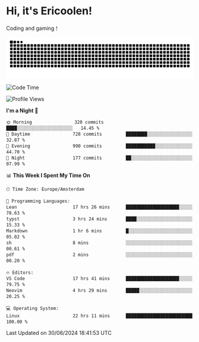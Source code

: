 # Hi, it's Ericoolen!
Coding and gaming！

<picture>
  <source media="(prefers-color-scheme: dark)" srcset="https://raw.githubusercontent.com/Eric-Song-Nop/Eric-Song-Nop/output/github-contribution-grid-snake-dark.svg">
  <source media="(prefers-color-scheme: light)" srcset="https://raw.githubusercontent.com/Eric-Song-Nop/Eric-Song-Nop/output/github-contribution-grid-snake.svg">
  <img alt="github contribution grid snake animation" src="https://raw.githubusercontent.com/Eric-Song-Nop/Eric-Song-Nop/output/github-contribution-grid-snake.svg">
</picture>

<!--START_SECTION:waka-->
![Code Time](http://img.shields.io/badge/Code%20Time-1%2C393%20hrs%2033%20mins-blue)

![Profile Views](http://img.shields.io/badge/Profile%20Views-0-blue)

**I'm a Night 🦉** 

```text
🌞 Morning                320 commits         ████░░░░░░░░░░░░░░░░░░░░░   14.45 % 
🌆 Daytime                728 commits         ████████░░░░░░░░░░░░░░░░░   32.87 % 
🌃 Evening                990 commits         ███████████░░░░░░░░░░░░░░   44.70 % 
🌙 Night                  177 commits         ██░░░░░░░░░░░░░░░░░░░░░░░   07.99 % 
```


📊 **This Week I Spent My Time On** 

```text
🕑︎ Time Zone: Europe/Amsterdam

💬 Programming Languages: 
Lean                     17 hrs 26 mins      ████████████████████░░░░░   78.63 % 
typst                    3 hrs 24 mins       ████░░░░░░░░░░░░░░░░░░░░░   15.33 % 
Markdown                 1 hr 6 mins         █░░░░░░░░░░░░░░░░░░░░░░░░   05.02 % 
sh                       8 mins              ░░░░░░░░░░░░░░░░░░░░░░░░░   00.61 % 
pdf                      2 mins              ░░░░░░░░░░░░░░░░░░░░░░░░░   00.20 % 

🔥 Editors: 
VS Code                  17 hrs 41 mins      ████████████████████░░░░░   79.75 % 
Neovim                   4 hrs 29 mins       █████░░░░░░░░░░░░░░░░░░░░   20.25 % 

💻 Operating System: 
Linux                    22 hrs 11 mins      █████████████████████████   100.00 % 
```


 Last Updated on 30/06/2024 18:41:53 UTC
<!--END_SECTION:waka-->
